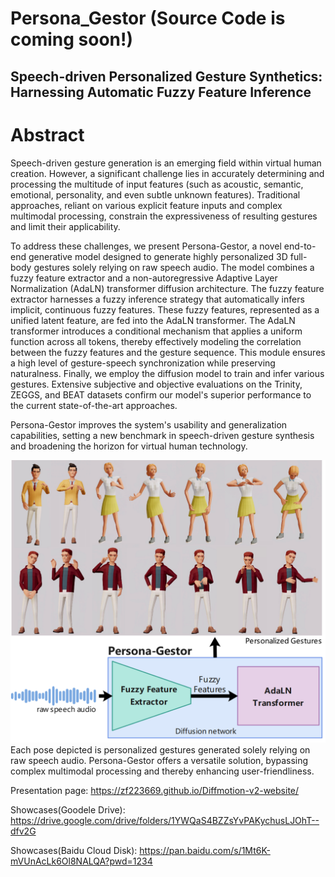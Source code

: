 # Persona_Gestor (Source Code is coming soon!)
## Speech-driven Personalized Gesture Synthetics: Harnessing Automatic Fuzzy Feature Inference
# Abstract
Speech-driven gesture generation is an emerging field within virtual human creation. However, a significant challenge lies in accurately determining and processing the multitude of input features (such as acoustic, semantic, emotional, personality, and even subtle unknown features). Traditional approaches, reliant on various explicit feature inputs and complex multimodal processing, constrain the expressiveness of resulting gestures and limit their applicability.


To address these challenges, we present Persona-Gestor, a novel end-to-end generative model designed to generate highly personalized 3D full-body gestures solely relying on raw speech audio. The model combines a fuzzy feature extractor and a non-autoregressive Adaptive Layer Normalization (AdaLN) transformer diffusion architecture. The fuzzy feature extractor harnesses a fuzzy inference strategy that automatically infers implicit, continuous fuzzy features. These fuzzy features, represented as a unified latent feature, are fed into the AdaLN transformer. The AdaLN transformer introduces a conditional mechanism that applies a uniform function across all tokens, thereby effectively modeling the correlation between the fuzzy features and the gesture sequence. This module ensures a high level of gesture-speech synchronization while preserving naturalness. Finally, we employ the diffusion model to train and infer various gestures. Extensive subjective and objective evaluations on the Trinity, ZEGGS, and BEAT datasets confirm our model's superior performance to the current state-of-the-art approaches.


Persona-Gestor improves the system's usability and generalization capabilities, setting a new benchmark in speech-driven gesture synthesis and broadening the horizon for virtual human technology.

![image](./Image/Summary.png)
Each pose depicted is personalized gestures generated solely relying on raw speech audio. Persona-Gestor offers a versatile solution, bypassing complex multimodal processing and thereby enhancing user-friendliness.

Presentation page: https://zf223669.github.io/Diffmotion-v2-website/

Showcases(Goodele Drive): https://drive.google.com/drive/folders/1YWQaS4BZZsYvPAKychusLJOhT--dfv2G

Showcases(Baidu Cloud Disk): https://pan.baidu.com/s/1Mt6K-mVUnAcLk6Ol8NALQA?pwd=1234
